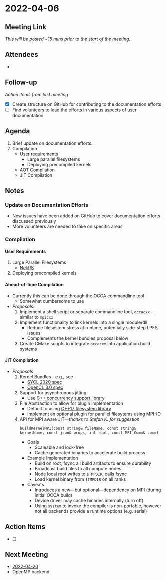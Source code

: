 # 2022-04-06

## Meeting Link

*This will be posted ~15 mins prior to the start of the meeting.*

## Attendees

- 

## Follow-up
*Action items from last meeting*

- [x] Create structure on GitHub for contributing to the documentation efforts
- [ ] Find volunteers to lead the efforts in various aspects of user documentation

## Agenda

1. Brief update on documentation efforts.
2. Compilation  
   - User requirements  
     - Large parallel filesystems
     - Deploying precompiled kernels
   - AOT Compilation
   - JIT Compilation


## Notes

### Update on Documentation Efforts

- New issues have been added on GitHub to cover documentation efforts discussed previously
- More volunteers are needed to take on specific areas

### Compilation

#### User Requirements

1. Large Parallel Filesystems
   - [NekRS](https://github.com/Nek5000/nekRS/blob/master/src/core/platform.cpp)
2. Deploying precompiled kernels

#### Ahead-of-time Compilation

- Currently this can be done through the OCCA commandline tool
  - Somewhat cumbersome to use
- *Proposals*: 
  1. Implement a shell script or separate commandline tool, `occacxx`&mdash;similar to `mpicxx`
  2. Implement functionality to link kernels into a single module/dll
     - Reduce filesystem stress at runtime, potentially side-step LPFS issues
     - Complements the kernel bundles proposal below
  3. Create CMake scripts to integrate `occacxx` into application build systems

#### JIT Compilation

- *Proposals*  
  1. Kernel Bundles&mdash;e.g., see
     - [SYCL 2020 spec](https://www.khronos.org/registry/SYCL/specs/sycl-2020/html/sycl-2020.html#sec:interfaces.bundles)
     - [OpenCL 3.0 spec](https://www.khronos.org/registry/OpenCL/specs/3.0-unified/html/OpenCL_API.html#_program_objects)
  2. Support for asynchronous jitting
     - Use [C++ concurrency support library](https://en.cppreference.com/w/cpp/thread)
  3. File Abstraction to allow for plugin implementation
     - Default to using [C++17 filesystem library](https://en.cppreference.com/w/cpp/filesystem)
     - Implement an optional plugin for parallel filesytems using MPI-IO
  4. API for MPI aware JIT&mdash;*thanks to Stefan K. for suggestion*
      ```
      buildKernelMPI(const string& fileName, const string& kernelName, const json& props, int root, const MPI_Comm& comm)
      ```
     - Goals  
       - Scaleable and lock-free
       - Cache generated binaries to accelerate build process
     - Example Implementation
       - Build on root; fsync all build artifacts to ensure durability
       - Broadcast build files to all compute nodes
       - Node local root writes to `$TMPDIR`, calls fsync
       - Load kernel binary from `$TMPDIR` on all ranks 
     - Caveats
       - Introduces a new&mdash;but optional&mdash;dependency on MPI (during initial OCCA build)
       - Device driver may cache binaries internally (turn off)
       - Using `system` to invoke the compiler is non-portable, however not all backends provide a runtime options (e.g. serial)  

## Action Items

- [ ]

## Next Meeting

- [2022-04-20](2022-04-20.md)
- OpenMP backend
